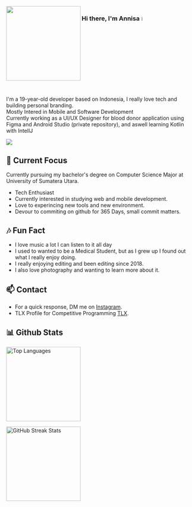 <img align="left" src="https://github.com/moozunch/moozunch/assets/112236945/472c2450-9cf7-4743-beb2-a3fc40ac83dc" style="width:200px;height:200px;">



### Hi there, I'm Annisa <img src="https://media.giphy.com/media/hvRJCLFzcasrR4ia7z/giphy.gif" width="5%"></a>

I'm a 19-year-old developer based on Indonesia, I really love tech and building personal branding. <br>
Mostly Intered in Mobile and Software Development <br>
Currently working as a UI/UX Designer for blood donor application using Figma and Android Studio (private repository), and aswell learning Kotlin with IntelIJ 


![](https://github-profile-trophy.vercel.app/?username=moozunch&theme=dracula&no-frame=false&no-bg=true&margin-w=4)

## 🔭 Current Focus

Currently pursuing my bachelor's degree on Computer Science Major at University of Sumatera Utara.
- Tech Enthusiast
- Currently interested in studying web and mobile development.
- Love to experincing new tools and new environment.
- Devour to commiting on github for 365 Days, small commit matters.

## 🎶 Fun Fact

- I love music a lot I can listen to it all day
- I used to wanted to be a Medical Student, but as I grew up I found out what I really enjoy doing.
- I really enjoying editing and been editing since 2018.
- I also love photography and wanting to learn more about it.

## 📫 Contact

 - For a quick response, DM me on [Instagram](https://www.instagram.com/apictoresque/). 
 - TLX Profile for Competitive Programming [TLX](https://tlx.toki.id/profiles/moozunch).


 ## 📊 Github Stats
 
<img src="https://github-readme-stats.vercel.app/api/top-langs/?username=moozunch&theme=bear&hide_border=false&include_all_commits=true&count_private=true&layout=compact" alt="Top Languages" height="200"></br>

<img src="https://github-readme-streak-stats.herokuapp.com/?user=moozunch&theme=bear&hide_border=false" alt="GitHub Streak Stats" height="200">

<!--
**moozunch/moozunch** is a ✨ _special_ ✨ repository because its `README.md` (this file) appears on your GitHub profile.

- 🔭 I’m currently working on ...
- 🌱 I’m currently learning ..
- 👯 I’m looking to collaborate on ...
- 🤔 I’m looking for help with ...
- 💬 Ask me about ...
- 📫 How to reach me: ..
- 😄 Pronouns: ...
- ⚡ Fun fact: ...
-->
